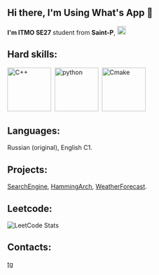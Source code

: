 ## Hi there, I'm Using What's App 🍷

**I'm ITMO SE27** student from **Saint-P**, <img src="https://upload.wikimedia.org/wikipedia/commons/f/f3/Flag_of_Russia.svg" width="20" alt="Флаг России">

## Hard skills:

<img src="https://cdn.jsdelivr.net/gh/devicons/devicon@latest/icons/cplusplus/cplusplus-original.svg" width = "100" title = "C++"/>&nbsp;
<img src="https://cdn.jsdelivr.net/gh/devicons/devicon@latest/icons/python/python-original.svg" width = "100" title = "python"/>&nbsp;
<img src="https://cdn.jsdelivr.net/gh/devicons/devicon@latest/icons/cmake/cmake-original.svg" width ="100" title="Cmake" />

## Languages: 
Russian (original), English C1.

## Projects:
[SearchEngine](https://github.com/zxcbank/11SimpleSearchEngine),
[HammingArch](https://github.com/zxcbank/OP-6),
[WeatherForecast](https://github.com/zxcbank/7Weather).

## Leetcode:

![LeetCode Stats](https://leetcode-stats.vercel.app/api?username=knight80pod&theme=dark)


## Contacts:
          
[tg](https://t.me/kkkombinator)
          

